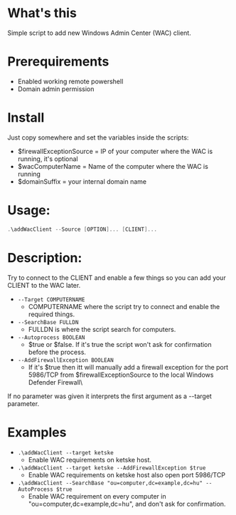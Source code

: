 # What's this
Simple script to add new Windows Admin Center (WAC) client.
# Prerequirements
* Enabled working remote powershell
* Domain admin permission
# Install
Just copy somewhere and set the variables inside the scripts:

  - $firewallExceptionSource = IP of your computer where the WAC is running, it's optional
  - $wacComputerName = Name of the computer where the WAC is running
  - $domainSuffix = your internal domain name
# Usage:
  ```powershell
  .\addWacClient --Source [OPTION]... [CLIENT]...
  ```
# Description:
  Try to connect to the CLIENT and enable a few things so you can add your CLIENT to the WAC later.
  - `--Target COMPUTERNAME`
    - COMPUTERNAME where the script try to connect and enable the required things.
  - `--SearchBase FULLDN`
    - FULLDN is where the script search for computers.
  - `--Autoprocess BOOLEAN`
    - $true or $false. If it's true the script won't ask for confirmation before the process.
  - `--AddFirewallException BOOLEAN`
    - If it's $true then itt will manually add a firewall exception for the port 5986/TCP from $firewallExceptionSource to the local Windows Defender Firewall\
 
 If no parameter was given it interprets the first argument as a --target parameter.
 
 # Examples
  - `.\addWacClient --target ketske`
    - Enable WAC requirements on ketske host.
  - ` .\addWacClient --target ketske --AddFirewallException $true `
    - Enable WAC requirements on ketske host also open port 5986/TCP
  - `.\addWacClient --SearchBase "ou=computer,dc=example,dc=hu" --AutoProcess $true`
    - Enable WAC requirement on every computer in "ou=computer,dc=example,dc=hu", and don't ask for confirmation.

